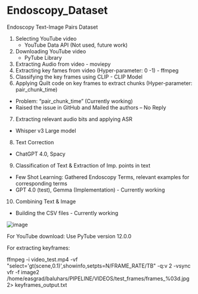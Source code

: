 # Endoscopy_Dataset
Endoscopy Text-Image Pairs Dataset


1. Selecting YouTube video
   * YouTube Data API (Not used, future work)
2. Downloading YouTube video
   * PyTube Library
3. Extracting Audio from video - moviepy
4. Extracting key fames from video (Hyper-parameter: 0 -1) - ffmpeg
5. Classifying the key frames using CLIP - CLIP Model
6. Applying Quilt code on key frames to extract chunks (Hyper-parameter: pair_chunk_time)
  * Problem: “pair_chunk_time” (Currently working)
  * Raised the issue in GitHub and Mailed the authors – No Reply
7. Extracting relevant audio bits and applying ASR
  * Whisper v3 Large model
8. Text Correction
  * ChatGPT 4.0, Spacy
9. Classification of Text & Extraction of Imp. points in text
  * Few Shot Learning: Gathered Endoscopy Terms, relevant examples for corresponding terms
  * GPT 4.0 (test), Gemma (Implementation) - Currently working
10. Combining Text & Image
  * Building the CSV files - Currently working

![image](https://github.com/BaluHarshavardan99/Endoscopy_Dataset/assets/63969460/71b5101b-34b0-4881-ac85-356e6388a2e8)



For YouTube download: Use PyTube version 12.0.0

For extracting keyframes: 

ffmpeg -i video_test.mp4 -vf "select='gt(scene,0.1)',showinfo,setpts=N/FRAME_RATE/TB" -q:v 2 -vsync vfr -f image2 /home/easgrad/baluhars/PIPELINE/VIDEOS/test_frames/frames_%03d.jpg 2> keyframes_output.txt

